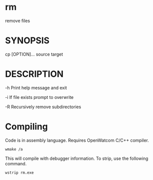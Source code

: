 
# rm

remove files

# SYNOPSIS

cp [OPTION]... source target

# DESCRIPTION

-h   Print help message and exit

-i   If file exists prompt to overwrite

-R   Recursively remove subdirectories

# Compiling

Code is in assembly language. Requires OpenWatcom C/C++ compiler.

```
wmake /a 
```

This will compile with debugger information. To strip, use the following
command.

```
wstrip rm.exe
```
 
